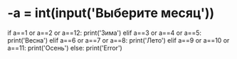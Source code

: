 # -a = int(input('Выберите месяц'))
if a==1 or a==2 or a==12:
    print('Зима')
elif a==3 or a==4 or a==5:
    print('Весна')
elif a==6 or a==7 or a==8:
    print('Лето')
elif a==9 or a==10 or a==11:
    print('Осень')
else:
    print('Error')
